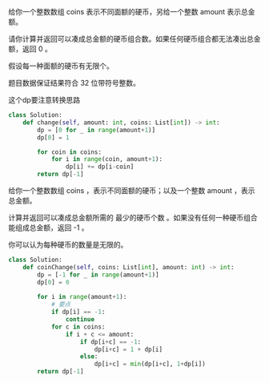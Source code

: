 给你一个整数数组 coins 表示不同面额的硬币，另给一个整数 amount 表示总金额。

请你计算并返回可以凑成总金额的硬币组合数。如果任何硬币组合都无法凑出总金额，返回 0 。

假设每一种面额的硬币有无限个。 

题目数据保证结果符合 32 位带符号整数。


这个dp要注意转换思路
```py
class Solution:
    def change(self, amount: int, coins: List[int]) -> int:
        dp = [0 for _ in range(amount+1)]
        dp[0] = 1

        for coin in coins:
            for i in range(coin, amount+1):
                dp[i] += dp[i-coin]
        return dp[-1]
```

给你一个整数数组 coins ，表示不同面额的硬币；以及一个整数 amount ，表示总金额。

计算并返回可以凑成总金额所需的 最少的硬币个数 。如果没有任何一种硬币组合能组成总金额，返回 -1 。

你可以认为每种硬币的数量是无限的。


```py
class Solution:
    def coinChange(self, coins: List[int], amount: int) -> int:
        dp = [-1 for _ in range(amount+1)]
        dp[0] = 0
        
        for i in range(amount+1):
            # 要点
            if dp[i] == -1:
                continue
            for c in coins:
                if i + c <= amount:
                    if dp[i+c] == -1:
                        dp[i+c] = 1 + dp[i]
                    else:
                        dp[i+c] = min(dp[i+c], 1+dp[i])
        return dp[-1]
```